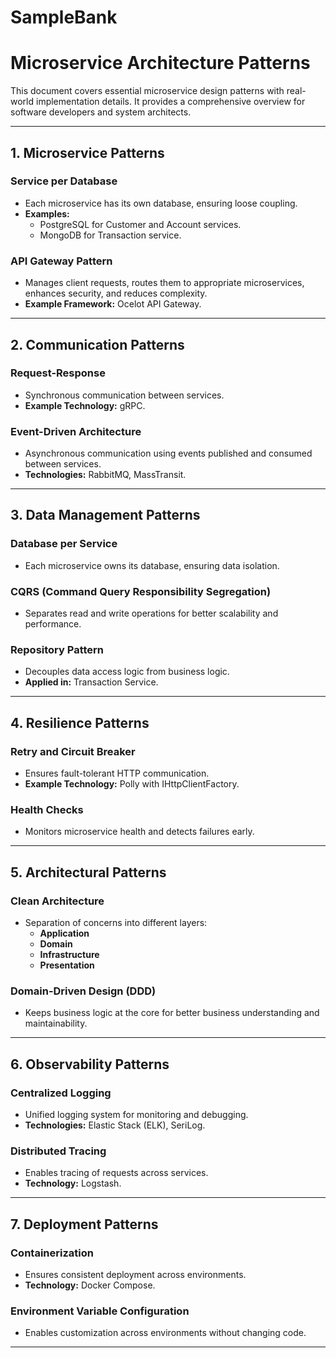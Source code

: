 # SampleBank


# **Microservice Architecture Patterns**

This document covers essential microservice design patterns with real-world implementation details. It provides a comprehensive overview for software developers and system architects.

---

## **1. Microservice Patterns**

### **Service per Database**
- Each microservice has its own database, ensuring loose coupling.
- **Examples:** 
  - PostgreSQL for Customer and Account services.
  - MongoDB for Transaction service.

### **API Gateway Pattern**
- Manages client requests, routes them to appropriate microservices, enhances security, and reduces complexity.
- **Example Framework:** Ocelot API Gateway.

---

## **2. Communication Patterns**

### **Request-Response**
- Synchronous communication between services.
- **Example Technology:** gRPC.

### **Event-Driven Architecture**
- Asynchronous communication using events published and consumed between services.
- **Technologies:** RabbitMQ, MassTransit.

---

## **3. Data Management Patterns**

### **Database per Service**
- Each microservice owns its database, ensuring data isolation.

### **CQRS (Command Query Responsibility Segregation)**
- Separates read and write operations for better scalability and performance.

### **Repository Pattern**
- Decouples data access logic from business logic.
- **Applied in:** Transaction Service.

---

## **4. Resilience Patterns**

### **Retry and Circuit Breaker**
- Ensures fault-tolerant HTTP communication.
- **Example Technology:** Polly with IHttpClientFactory.

### **Health Checks**
- Monitors microservice health and detects failures early.

---

## **5. Architectural Patterns**

### **Clean Architecture**
- Separation of concerns into different layers:
  - **Application**
  - **Domain**
  - **Infrastructure**
  - **Presentation**

### **Domain-Driven Design (DDD)**
- Keeps business logic at the core for better business understanding and maintainability.

---

## **6. Observability Patterns**

### **Centralized Logging**
- Unified logging system for monitoring and debugging.
- **Technologies:** Elastic Stack (ELK), SeriLog.

### **Distributed Tracing**
- Enables tracing of requests across services.
- **Technology:** Logstash.

---

## **7. Deployment Patterns**

### **Containerization**
- Ensures consistent deployment across environments.
- **Technology:** Docker Compose.

### **Environment Variable Configuration**
- Enables customization across environments without changing code.

---
